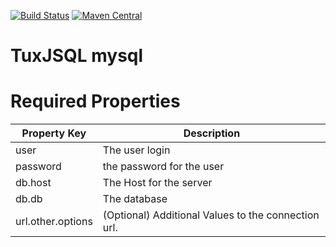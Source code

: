 [![Build Status](https://travis-ci.org/tuxjsql/mysql.svg?branch=master)](https://travis-ci.org/tuxjsql/mysql)
[![Maven Central](https://maven-badges.herokuapp.com/maven-central/dev.tuxjsql/mysql/badge.svg)](https://mvnrepository.com/artifact/dev.tuxjsql/mysql)
# TuxJSQL mysql

# Required Properties

|Property Key| Description | 
|--|--|
| user | The user login|  
| password | the password for the user|  
| db.host | The Host for the server|  
| db.db | The database |  
| url.other.options| (Optional) Additional Values to the connection url. |  
